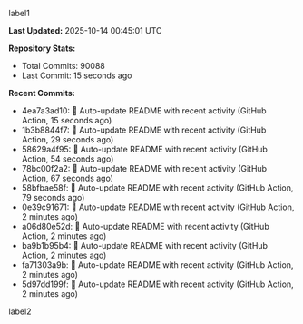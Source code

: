
label1 
<!-- ACTIVITY_START -->
**Last Updated:** 2025-10-14 00:45:01 UTC

**Repository Stats:**
- Total Commits: 90088
- Last Commit: 15 seconds ago

**Recent Commits:**
- 4ea7a3ad10: 🤖 Auto-update README with recent activity (GitHub Action, 15 seconds ago)
- 1b3b8844f7: 🤖 Auto-update README with recent activity (GitHub Action, 29 seconds ago)
- 58629a4f95: 🤖 Auto-update README with recent activity (GitHub Action, 54 seconds ago)
- 78bc00f2a2: 🤖 Auto-update README with recent activity (GitHub Action, 67 seconds ago)
- 58bfbae58f: 🤖 Auto-update README with recent activity (GitHub Action, 79 seconds ago)
- 0e39c91671: 🤖 Auto-update README with recent activity (GitHub Action, 2 minutes ago)
- a06d80e52d: 🤖 Auto-update README with recent activity (GitHub Action, 2 minutes ago)
- ba9b1b95b4: 🤖 Auto-update README with recent activity (GitHub Action, 2 minutes ago)
- fa71303a9b: 🤖 Auto-update README with recent activity (GitHub Action, 2 minutes ago)
- 5d97dd199f: 🤖 Auto-update README with recent activity (GitHub Action, 2 minutes ago)
<!-- ACTIVITY_END -->

label2
